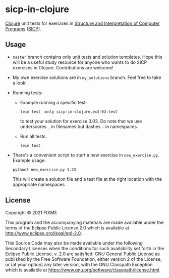 # sicp-in-clojure

[Clojure](https://clojure.org/) unit tests for exercises in 
[Structure and Interpretation of Computer Programs](https://mitpress.mit.edu/sites/default/files/sicp/index.html)
([SICP](https://mitpress.mit.edu/sites/default/files/sicp/index.html)).


## Usage

- `master` branch contains only unit tests and solution templates. Hope
  this will be a useful study resource for anyone who wants to do SICP exercises in
  Clojure. Contributions are welcome!

- My own exercise solutions are in `my_solutions` branch. Feel free to take a
  look!

- Running tests:

  + Example running a specific test:

    ```lein test :only sicp-in-clojure.ex3-03-test```

    to test your solution for exercise 3.03. Do note that we use underscores `_`
    in filenames but dashes `-` in namespaces.

  + Run all tests:

    ```lein test```


- There's a convenient script to start a new exercise in `new_exercise.py`.
  Example usage:

    ```python3 new_exercise.py 1.23```

  This will create a solution file and a test file at the right location with
  the appropriate namespaces



## License

Copyright © 2021 FIXME

This program and the accompanying materials are made available under the
terms of the Eclipse Public License 2.0 which is available at
http://www.eclipse.org/legal/epl-2.0.

This Source Code may also be made available under the following Secondary
Licenses when the conditions for such availability set forth in the Eclipse
Public License, v. 2.0 are satisfied: GNU General Public License as published by
the Free Software Foundation, either version 2 of the License, or (at your
option) any later version, with the GNU Classpath Exception which is available
at https://www.gnu.org/software/classpath/license.html.
